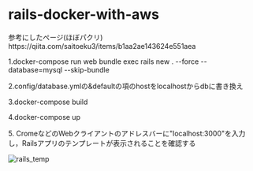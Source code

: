 # rails-docker-with-aws

<p>参考にしたページ(ほぼパクリ) https://qiita.com/saitoeku3/items/b1aa2ae143624e551aea</p>

<p>1.docker-compose run web bundle exec rails new . --force --database=mysql --skip-bundle<p>
 
<p>2.config/database.ymlの&defaultの項のhostをlocalhostからdbに書き換え</p>

<p>3.docker-compose build</p>

<p>4.docker-compose up<p>
  
<p>5. CromeなどのWebクライアントのアドレスバーに"localhost:3000"を入力し，Railsアプリのテンプレートが表示されることを確認する</p>

<img border="0" src="https://cdn-ak.f.st-hatena.com/images/fotolife/k/kisokoji/20180131/20180131090648.png" alt="rails_temp">
